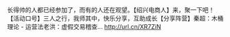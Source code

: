 长得帅的人都已经参加了，而有的人还在观望。【绍兴电商人】来，聚一下吧！【活动口号】三人之行，我师其中，快乐分享，互助成长【分享阵营】秦超：木桶理论 - 运营法老洪：虚假交易稽查... http://url.cn/XR7ZiN 